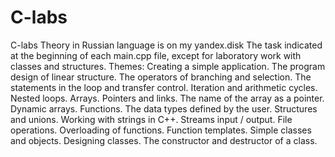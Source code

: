 # C-labs
C-labs Theory in Russian language is on my yandex.disk  The task indicated at the beginning of each main.cpp file, except for laboratory work with classes and structures.  Themes: Creating a simple application. The program design of linear structure. The operators of branching and selection. The statements in the loop and transfer control. Iteration and arithmetic cycles. Nested loops. Arrays. Pointers and links. The name of the array as a pointer. Dynamic arrays. Functions. The data types defined by the user. Structures and unions. Working with strings in C++. Streams input / output. File operations. Overloading of functions. Function templates. Simple classes and objects. Designing classes. The constructor and destructor of a class.
